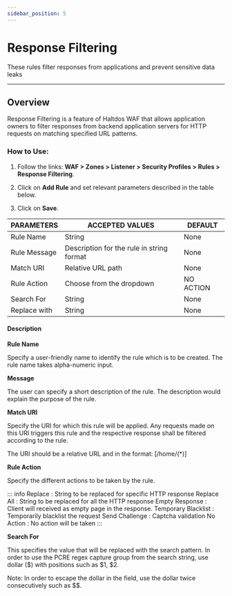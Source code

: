 ```yaml
---
sidebar_position: 5
---
```


# Response Filtering

These rules filter responses from applications and prevent sensitive data leaks

---

## Overview

Response Filtering is a feature of Haltdos WAF that allows application owners to filter responses from backend application servers for HTTP requests on matching specified URL patterns.

### How to Use:

1. Follow the links: **WAF > Zones > Listener > Security Profiles > Rules > Response Filtering**.

2. Click on **Add Rule** and set relevant parameters described in the table below.

3. Click on **Save**.

| PARAMETERS   | ACCEPTED VALUES                           | DEFAULT   |
|--------------|-------------------------------------------|-----------|
| Rule Name    | String                                    | None      |
| Rule Message | Description for the rule in string format | None      |
| Match URI    | Relative URL path                         | None      |
| Rule Action  | Choose from the dropdown                  | NO ACTION |
| Search For   | String                                    | None      |
| Replace with | String                                    | None      |

#### Description

**Rule Name**

Specify a user-friendly name to identify the rule which is to be created. The rule name takes alpha-numeric input.

**Message**

The user can specify a short description of the rule. The description would explain the purpose of the rule.

**Match URI**

Specify the URI for which this rule will be applied. Any requests made on this URI triggers this rule and the respective response shall be filtered according to the rule.

The URI should be a relative URL and in the format: [/home/(*)]

**Rule Action**

Specify the different actions to be taken by the rule.

::: info
Replace : String to be replaced for specific HTTP response
Replace All : String to be replaced for all the HTTP response
Empty Response : Client will received as empty page in the response.
Temporary Blacklist : Temporarily blacklist the request 
Send Challenge : Captcha validation 
No Action : No action will be taken
:::

**Search For**

This specifies the value that will be replaced with the search pattern. In order to use the PCRE regex capture group from the search string, use dollar ($) with positions such as $1, $2. 

Note: In order to escape the dollar in the field, use the dollar twice consecutively such as $$.
